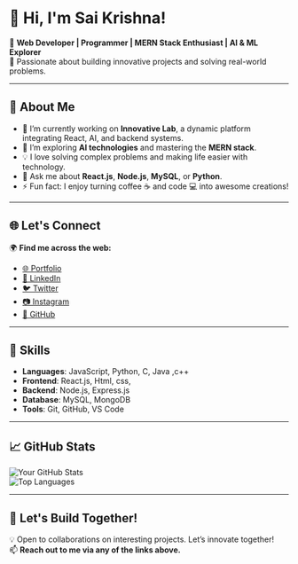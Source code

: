 # 👋 Hi, I'm Sai Krishna!  

👑 **Web Developer | Programmer | MERN Stack Enthusiast | AI & ML Explorer**  
🚀 Passionate about building innovative projects and solving real-world problems.  

---

## 🌟 About Me  

- 🔭 I’m currently working on **Innovative Lab**, a dynamic platform integrating React, AI, and backend systems.  
- 🌱 I’m exploring **AI technologies** and mastering the **MERN stack**.  
- 💡 I love solving complex problems and making life easier with technology.  
- 💬 Ask me about **React.js**, **Node.js**, **MySQL**, or **Python**.  
- ⚡ Fun fact: I enjoy turning coffee ☕ and code 💻 into awesome creations!  

---

## 🌐 Let's Connect  

🌍 **Find me across the web:**  
- [🌐 Portfolio](https://saikrishnapedada.netlify.app/)  
- [💼 LinkedIn](https://www.linkedin.com/in/pedada-sai-krishna-94339b297/)  
- [🐦 Twitter](https://x.com/i/flow/login?redirect_after_login=%2Fsaikrishna_1205)  
- [📷 Instagram](https://www.instagram.com/_p_s_k_12_/)  
- [📂 GitHub](https://github.com/pedadasaikrishna)  

---

## 💼 Skills  

- **Languages**: JavaScript, Python, C, Java ,c++ 
- **Frontend**: React.js, Html, css,   
- **Backend**: Node.js, Express.js  
- **Database**: MySQL, MongoDB  
- **Tools**: Git, GitHub, VS Code  

---

## 📈 GitHub Stats  

![Your GitHub Stats](https://github-readme-stats.vercel.app/api?username=pedadasaikrishna&show_icons=true&theme=radical)  
![Top Languages](https://github-readme-stats.vercel.app/api/top-langs/?username=pedadasaikrishna&layout=compact&theme=radical)  

---

## 🤝 Let's Build Together!  

💡 Open to collaborations on interesting projects. Let’s innovate together!  
📫 **Reach out to me via any of the links above.**  
